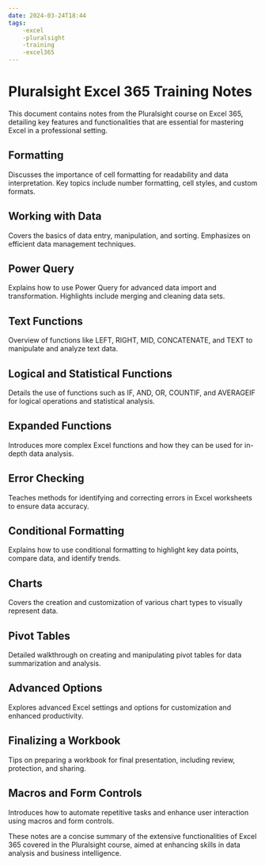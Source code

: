 ```yaml
---
date: 2024-03-24T18:44
tags:
    -excel
    -pluralsight
    -training
    -excel365
---
```

# Pluralsight Excel 365 Training Notes
This document contains notes from the Pluralsight course on Excel 365, detailing key features and functionalities that are essential for mastering Excel in a professional setting.

## Formatting
Discusses the importance of cell formatting for readability and data interpretation. Key topics include number formatting, cell styles, and custom formats.

## Working with Data
Covers the basics of data entry, manipulation, and sorting. Emphasizes on efficient data management techniques.

## Power Query
Explains how to use Power Query for advanced data import and transformation. Highlights include merging and cleaning data sets.

## Text Functions
Overview of functions like LEFT, RIGHT, MID, CONCATENATE, and TEXT to manipulate and analyze text data.

## Logical and Statistical Functions
Details the use of functions such as IF, AND, OR, COUNTIF, and AVERAGEIF for logical operations and statistical analysis.

## Expanded Functions
Introduces more complex Excel functions and how they can be used for in-depth data analysis.

## Error Checking
Teaches methods for identifying and correcting errors in Excel worksheets to ensure data accuracy.

## Conditional Formatting
Explains how to use conditional formatting to highlight key data points, compare data, and identify trends.

## Charts
Covers the creation and customization of various chart types to visually represent data.

## Pivot Tables
Detailed walkthrough on creating and manipulating pivot tables for data summarization and analysis.

## Advanced Options
Explores advanced Excel settings and options for customization and enhanced productivity.

## Finalizing a Workbook
Tips on preparing a workbook for final presentation, including review, protection, and sharing.

## Macros and Form Controls
Introduces how to automate repetitive tasks and enhance user interaction using macros and form controls.

These notes are a concise summary of the extensive functionalities of Excel 365 covered in the Pluralsight course, aimed at enhancing skills in data analysis and business intelligence.